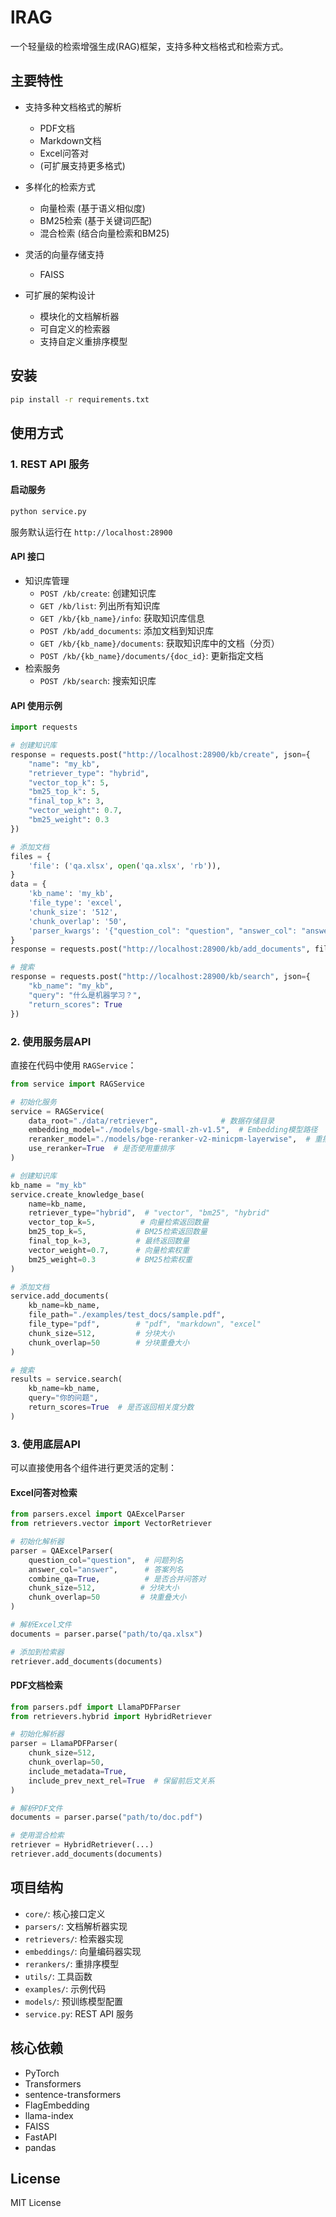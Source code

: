 # lRAG

一个轻量级的检索增强生成(RAG)框架，支持多种文档格式和检索方式。

## 主要特性

- 支持多种文档格式的解析
  - PDF文档
  - Markdown文档
  - Excel问答对
  - (可扩展支持更多格式)

- 多样化的检索方式
  - 向量检索 (基于语义相似度)
  - BM25检索 (基于关键词匹配)
  - 混合检索 (结合向量检索和BM25)

- 灵活的向量存储支持
  - FAISS
  
- 可扩展的架构设计
  - 模块化的文档解析器
  - 可自定义的检索器
  - 支持自定义重排序模型

## 安装

```bash
pip install -r requirements.txt
```

## 使用方式

### 1. REST API 服务

#### 启动服务
```bash
python service.py
```
服务默认运行在 `http://localhost:28900`

#### API 接口
- 知识库管理
  - `POST /kb/create`: 创建知识库
  - `GET /kb/list`: 列出所有知识库
  - `GET /kb/{kb_name}/info`: 获取知识库信息
  - `POST /kb/add_documents`: 添加文档到知识库
  - `GET /kb/{kb_name}/documents`: 获取知识库中的文档（分页）
  - `POST /kb/{kb_name}/documents/{doc_id}`: 更新指定文档
- 检索服务
  - `POST /kb/search`: 搜索知识库

#### API 使用示例
```python
import requests

# 创建知识库
response = requests.post("http://localhost:28900/kb/create", json={
    "name": "my_kb",
    "retriever_type": "hybrid",
    "vector_top_k": 5,
    "bm25_top_k": 5,
    "final_top_k": 3,
    "vector_weight": 0.7,
    "bm25_weight": 0.3
})

# 添加文档
files = {
    'file': ('qa.xlsx', open('qa.xlsx', 'rb')),
}
data = {
    'kb_name': 'my_kb',
    'file_type': 'excel',
    'chunk_size': '512',
    'chunk_overlap': '50',
    'parser_kwargs': '{"question_col": "question", "answer_col": "answer"}'
}
response = requests.post("http://localhost:28900/kb/add_documents", files=files, data=data)

# 搜索
response = requests.post("http://localhost:28900/kb/search", json={
    "kb_name": "my_kb",
    "query": "什么是机器学习？",
    "return_scores": True
})
```

### 2. 使用服务层API

直接在代码中使用 `RAGService`：

```python
from service import RAGService

# 初始化服务
service = RAGService(
    data_root="./data/retriever",              # 数据存储目录
    embedding_model="./models/bge-small-zh-v1.5",  # Embedding模型路径
    reranker_model="./models/bge-reranker-v2-minicpm-layerwise",  # 重排序模型路径
    use_reranker=True  # 是否使用重排序
)

# 创建知识库
kb_name = "my_kb"
service.create_knowledge_base(
    name=kb_name,
    retriever_type="hybrid",  # "vector", "bm25", "hybrid"
    vector_top_k=5,          # 向量检索返回数量
    bm25_top_k=5,           # BM25检索返回数量
    final_top_k=3,          # 最终返回数量
    vector_weight=0.7,      # 向量检索权重
    bm25_weight=0.3         # BM25检索权重
)

# 添加文档
service.add_documents(
    kb_name=kb_name,
    file_path="./examples/test_docs/sample.pdf",
    file_type="pdf",        # "pdf", "markdown", "excel"
    chunk_size=512,         # 分块大小
    chunk_overlap=50        # 分块重叠大小
)

# 搜索
results = service.search(
    kb_name=kb_name,
    query="你的问题",
    return_scores=True  # 是否返回相关度分数
)
```

### 3. 使用底层API

可以直接使用各个组件进行更灵活的定制：

#### Excel问答对检索
```python
from parsers.excel import QAExcelParser
from retrievers.vector import VectorRetriever

# 初始化解析器
parser = QAExcelParser(
    question_col="question",  # 问题列名
    answer_col="answer",      # 答案列名
    combine_qa=True,          # 是否合并问答对
    chunk_size=512,          # 分块大小
    chunk_overlap=50         # 块重叠大小
)

# 解析Excel文件
documents = parser.parse("path/to/qa.xlsx")

# 添加到检索器
retriever.add_documents(documents)
```

#### PDF文档检索
```python
from parsers.pdf import LlamaPDFParser
from retrievers.hybrid import HybridRetriever

# 初始化解析器
parser = LlamaPDFParser(
    chunk_size=512,
    chunk_overlap=50,
    include_metadata=True,
    include_prev_next_rel=True  # 保留前后文关系
)

# 解析PDF文件
documents = parser.parse("path/to/doc.pdf")

# 使用混合检索
retriever = HybridRetriever(...)
retriever.add_documents(documents)
```

## 项目结构

- `core/`: 核心接口定义
- `parsers/`: 文档解析器实现
- `retrievers/`: 检索器实现
- `embeddings/`: 向量编码器实现
- `rerankers/`: 重排序模型
- `utils/`: 工具函数
- `examples/`: 示例代码
- `models/`: 预训练模型配置
- `service.py`: REST API 服务

## 核心依赖

- PyTorch
- Transformers
- sentence-transformers
- FlagEmbedding
- llama-index
- FAISS
- FastAPI
- pandas

## License

MIT License